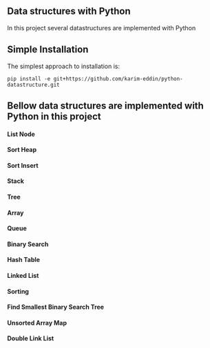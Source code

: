 ## Data structures with Python

In this project several datastructures are implemented with Python


## Simple Installation

The simplest approach to installation is:

    pip install -e git+https://github.com/karim-eddin/python-datastructure.git

## Bellow data structures are implemented with Python in this project

#### List Node
#### Sort Heap
#### Sort Insert
#### Stack
#### Tree
#### Array
#### Queue
#### Binary Search
#### Hash Table
#### Linked List
#### Sorting
#### Find Smallest Binary Search Tree
#### Unsorted Array Map
#### Double Link List


 

